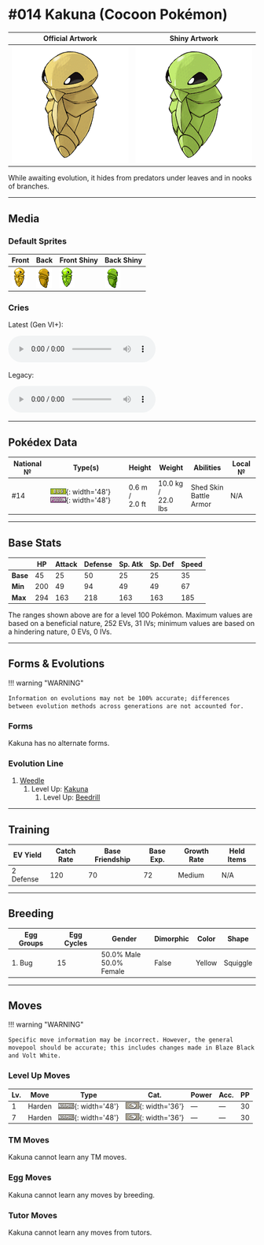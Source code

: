 # #014 Kakuna (Cocoon Pokémon)

| Official Artwork | Shiny Artwork |
| --- | --- |
| ![Official Artwork](../assets/sprites/kakuna/official_artwork.png) | ![Shiny Artwork](../assets/sprites/kakuna/official_artwork_shiny.png) |

While awaiting evolution, it hides from predators under leaves and in nooks of branches.

---

## Media

### Default Sprites

| Front | Back | Front Shiny | Back Shiny |
| --- | --- | --- | --- |
| ![Front](../assets/sprites/kakuna/front.gif) | ![Back](../assets/sprites/kakuna/back.gif) | ![Front Shiny](../assets/sprites/kakuna/front_shiny.gif) | ![Back Shiny](../assets/sprites/kakuna/back_shiny.gif) |

### Cries

Latest (Gen VI+):

<audio controls>
<source src='../../assets/cries/kakuna/latest.ogg' type='audio/ogg'>
  Your browser does not support the audio element.
</audio>

Legacy:

<audio controls>
<source src='../../assets/cries/kakuna/legacy.ogg' type='audio/ogg'>
  Your browser does not support the audio element.
</audio>

---

## Pokédex Data

| National № | Type(s) | Height | Weight | Abilities | Local № |
|------------|---------|--------|--------|-----------|---------|
| #14 | ![bug](../assets/types/bug.png){: width='48'} ![poison](../assets/types/poison.png){: width='48'} | 0.6 m /<br>2.0 ft | 10.0 kg /<br>22.0 lbs | <span class="tooltip" title="The Pokémon may heal its own status problems.">Shed Skin</span><br><span class="tooltip" title="The Pokémon is protected against critical hits.">Battle Armor</span> | N/A |

---

## Base Stats
|   | HP | Attack | Defense | Sp. Atk | Sp. Def | Speed |
|---|----|--------|---------|---------|---------|-------|
| **Base** | 45 | 25 | 50 | 25 | 25 | 35 |
| **Min** | 200 | 49 | 94 | 49 | 49 | 67 |
| **Max** | 294 | 163 | 218 | 163 | 163 | 185 |

The ranges shown above are for a level 100 Pokémon. Maximum values are based on a beneficial nature, 252 EVs, 31 IVs; minimum values are based on a hindering nature, 0 EVs, 0 IVs.

---

## Forms & Evolutions

!!! warning "WARNING"

    Information on evolutions may not be 100% accurate; differences between evolution methods across generations are not accounted for.

### Forms

Kakuna has no alternate forms.

### Evolution Line

1. [Weedle](weedle.md/)
    1. Level Up: [Kakuna](kakuna.md/)
        1. Level Up: [Beedrill](beedrill.md/)





---

## Training

| EV Yield | Catch Rate | Base Friendship | Base Exp. | Growth Rate | Held Items |
|----------|------------|-----------------|-----------|-------------|------------|
| 2 Defense | 120 | 70 | 72 | Medium | N/A |

---

## Breeding

| Egg Groups | Egg Cycles | Gender | Dimorphic | Color | Shape |
|------------|------------|--------|-----------|-------|-------|
| 1. Bug | 15 | 50.0% Male<br>50.0% Female | False | Yellow | Squiggle |

---

## Moves

!!! warning "WARNING"

    Specific move information may be incorrect. However, the general movepool should be accurate; this includes changes made in Blaze Black and Volt White.

### Level Up Moves

| Lv. | Move | Type | Cat. | Power | Acc. | PP |
| --- | --- | --- | --- | --- | --- | --- |
| 1 | <span class="tooltip" title="The user stiffens all the muscles in its body to raise its Defense stat. ">Harden</span> | ![normal](../assets/types/normal.png){: width='48'} | ![status](../assets/move_category/status.png){: width='36'} | — | — | 30 |
| 7 | <span class="tooltip" title="The user stiffens all the muscles in its body to raise its Defense stat. ">Harden</span> | ![normal](../assets/types/normal.png){: width='48'} | ![status](../assets/move_category/status.png){: width='36'} | — | — | 30 |

### TM Moves

Kakuna cannot learn any TM moves.
### Egg Moves

Kakuna cannot learn any moves by breeding.
### Tutor Moves

Kakuna cannot learn any moves from tutors.
